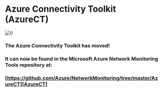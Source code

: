 # Azure Connectivity Toolkit (AzureCT)
![0]
### The Azure Connectivity Toolkit has moved!
### It can now be found in the Microsoft Azure Network Monitoring Tools repository at:
### [https://github.com/Azure/NetworkMonitoring/tree/master/AzureCT][AzureCT]

<!--Image References-->
[0]: https://raw.githubusercontent.com/Azure/NetworkMonitoring/master/AzureCT/media/AzureNMT.png "Microsoft Azure Network Monitoring Tools"

<!--Link References-->
[AzureCT]: https://github.com/Azure/NetworkMonitoring/tree/master/AzureCT "AzureCT Repo"
